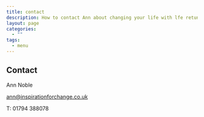 ```yaml
---
title: contact
description: How to contact Ann about changing your life with lfe retuning.
layout: page
categories:
  - ""
tags:
  - menu
---
```

## Contact

Ann Noble

[ann@inspirationforchange.co.uk](href="mailto:ann@inspirationforchange.co.uk")

T: 01794 388078